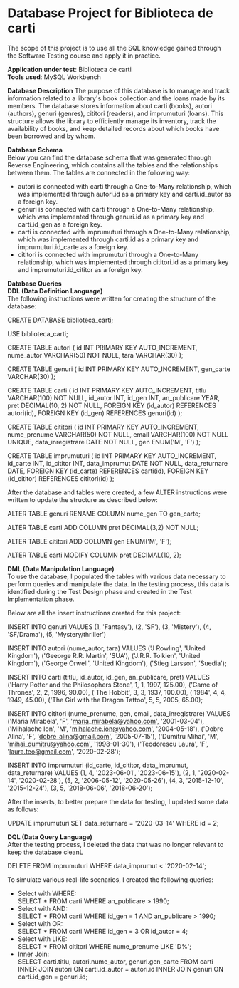 <h1>Database Project for Biblioteca de carti</h1>
The scope of this project is to use all the SQL knowledge gained through the Software Testing course and apply it in practice.

<b>Application under test</b>: Biblioteca de carti <br>
<b>Tools used</b>: MySQL Workbench

<b>Database Description</b>
The purpose of this database is to manage and track information related to a library's book collection and the loans made by its members. The database stores information about carti (books), autori (authors), genuri (genres), cititori (readers), and imprumuturi (loans). This structure allows the library to efficiently manage its inventory, track the availability of books, and keep detailed records about which books have been borrowed and by whom.

<b>Database Schema</b><br>
Below you can find the database schema that was generated through Reverse Engineering, which contains all the tables and the relationships between them. The tables are connected in the following way:
<ul>
<li>autori is connected with carti through a One-to-Many relationship, which was implemented through autori.id as a primary key and carti.id_autor as a foreign key.</li> 
<li>genuri is connected with carti through a One-to-Many relationship, which was implemented through genuri.id as a primary key and carti.id_gen as a foreign key.</li>
<li>carti is connected with imprumuturi through a One-to-Many relationship, which was implemented through carti.id as a primary key and imprumuturi.id_carte as a foreign key.</li>
<li>cititori is connected with imprumuturi through a One-to-Many relationship, which was implemented through cititori.id as a primary key and imprumuturi.id_cititor as a foreign key.</li>
</ul>

<b>Database Queries</b><br>
<b>DDL (Data Definition Language)</b> <br>
The following instructions were written for creating the structure of the database:

CREATE DATABASE biblioteca_carti;

USE biblioteca_carti;

CREATE TABLE autori ( 
    id INT PRIMARY KEY AUTO_INCREMENT, 
    nume_autor VARCHAR(50) NOT NULL, 
    tara VARCHAR(30) 
);

CREATE TABLE genuri ( 
    id INT PRIMARY KEY AUTO_INCREMENT, 
    gen_carte VARCHAR(30) 
);

CREATE TABLE carti ( 
    id INT PRIMARY KEY AUTO_INCREMENT, 
    titlu VARCHAR(100) NOT NULL, 
    id_autor INT, 
    id_gen INT, 
    an_publicare YEAR, 
    pret DECIMAL(10, 2) NOT NULL, 
    FOREIGN KEY (id_autor) REFERENCES autori(id), 
    FOREIGN KEY (id_gen) REFERENCES genuri(id) 
);

CREATE TABLE cititori ( 
    id INT PRIMARY KEY AUTO_INCREMENT, 
    nume_prenume VARCHAR(50) NOT NULL, 
    email VARCHAR(100) NOT NULL UNIQUE, 
    data_inregistrare DATE NOT NULL, 
    gen ENUM('M', 'F') 
);

CREATE TABLE imprumuturi ( 
    id INT PRIMARY KEY AUTO_INCREMENT, 
    id_carte INT, 
    id_cititor INT, 
    data_imprumut DATE NOT NULL, 
    data_returnare DATE, 
    FOREIGN KEY (id_carte) REFERENCES carti(id), 
    FOREIGN KEY (id_cititor) REFERENCES cititori(id) 
);

After the database and tables were created, a few ALTER instructions were written to update the structure as described below:

ALTER TABLE genuri RENAME COLUMN nume_gen TO gen_carte;

ALTER TABLE carti ADD COLUMN pret DECIMAL(3,2) NOT NULL;

ALTER TABLE cititori ADD COLUMN gen ENUM('M', 'F');

ALTER TABLE carti MODIFY COLUMN pret DECIMAL(10, 2);

<b> DML (Data Manipulation Language)</b><br>
To use the database, I populated the tables with various data necessary to perform queries and manipulate the data. In the testing process, this data is identified during the Test Design phase and created in the Test Implementation phase.

Below are all the insert instructions created for this project:

INSERT INTO genuri VALUES 
(1, 'Fantasy'), 
(2, 'SF'), 
(3, 'Mistery'), 
(4, 'SF/Drama'), 
(5, 'Mystery/thriller')

INSERT INTO autori (nume_autor, tara) VALUES 
('J Rowling', 'United Kingdom'), 
('Geeorge R.R. Martin', 'SUA'), 
('J.R.R. Tolkien', 'United Kingdom'), 
('George Orwell', 'United Kingdom'), 
('Stieg Larsson', 'Suedia');

INSERT INTO carti (titlu, id_autor, id_gen, an_publicare, pret) VALUES 
('Harry Potter and the Philosophers Stone', 1, 1, 1997, 125.00), 
('Game of Thrones', 2, 2, 1996, 90.00), 
('The Hobbit', 3, 3, 1937, 100.00), 
('1984', 4, 4, 1949, 45.00), 
('The Girl with the Dragon Tattoo', 5, 5, 2005, 65.00);

INSERT INTO cititori (nume_prenume, gen, email, data_inregistrare) VALUES 
('Maria Mirabela', 'F', 'maria_mirabela@yahoo.com', '2001-03-04'), 
('Mihalache Ion', 'M', 'mihalache.ion@yahoo.com', '2004-05-18'), 
('Dobre Alina', 'F', 'dobre_alina@gmail.com', '2005-07-15'), 
('Dumitru Mihai', 'M', 'mihai_dumitru@yahoo.com', '1998-01-30'), 
('Teodorescu Laura', 'F', 'laura.teo@gmail.com', '2020-02-28');

INSERT INTO imprumuturi (id_carte, id_cititor, data_imprumut, data_returnare) VALUES 
(1, 4, '2023-06-01', '2023-06-15'), 
(2, 1, '2020-02-14', '2020-02-28'), 
(5, 2, '2006-05-12', '2020-05-26'), 
(4, 3, '2015-12-10', '2015-12-24'), 
(3, 5, '2018-06-06', '2018-06-20');

After the inserts, to better prepare the data for testing, I updated some data as follows:

UPDATE imprumuturi SET data_returnare = '2020-03-14' WHERE id = 2;

<b>DQL (Data Query Language)</b> <br>
After the testing process, I deleted the data that was no longer relevant to keep the database cleanL

DELETE FROM imprumuturi WHERE data_imprumut < '2020-02-14';

To simulate various real-life scenarios, I created the following queries:
<ul>
<li>Select with WHERE:</li>
SELECT * FROM carti WHERE an_publicare > 1990;
<li>Select with AND:</li>
SELECT * FROM carti WHERE id_gen = 1 AND an_publicare > 1990;
<li>Select with OR:</li>
SELECT * FROM carti WHERE id_gen = 3 OR id_autor = 4;
<li>Select with LIKE:</li>
SELECT * FROM cititori WHERE nume_prenume LIKE 'D%';
<li>Inner Join:</li>
SELECT carti.titlu, autori.nume_autor, genuri.gen_carte 
FROM carti 
INNER JOIN autori ON carti.id_autor = autori.id 
INNER JOIN genuri ON carti.id_gen = genuri.id;




